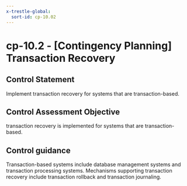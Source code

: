 ```yaml
---
x-trestle-global:
  sort-id: cp-10.02
---
```


# cp-10.2 - \[Contingency Planning\] Transaction Recovery

## Control Statement

Implement transaction recovery for systems that are transaction-based.

## Control Assessment Objective

transaction recovery is implemented for systems that are transaction-based.

## Control guidance

Transaction-based systems include database management systems and transaction processing systems. Mechanisms supporting transaction recovery include transaction rollback and transaction journaling.

